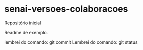# senai-versoes-colaboracoes
Repositório inicial

Readme de exemplo.

lembrei do comando: git commit
Lembrei do comando: git status

